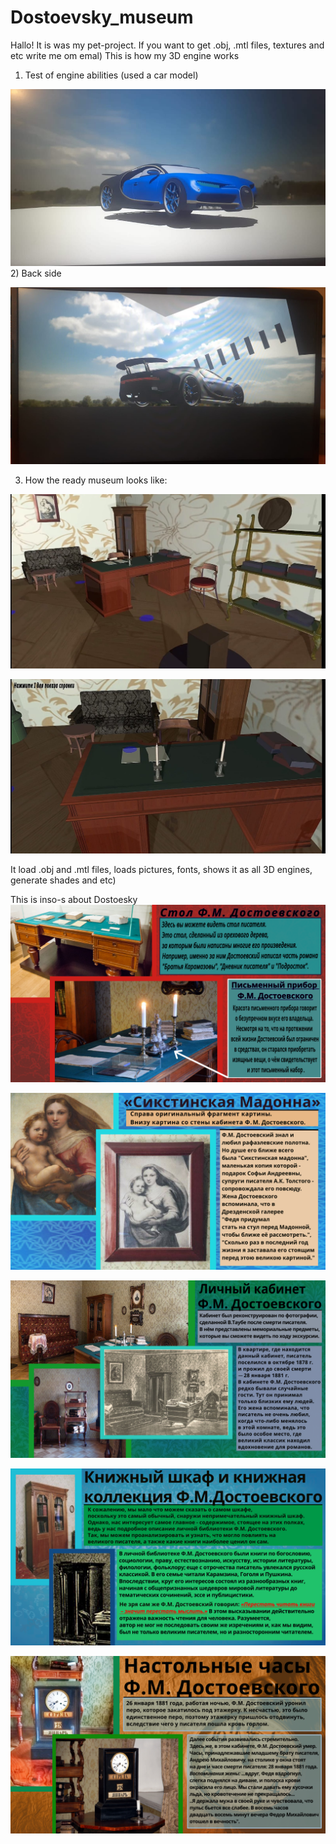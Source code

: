 # Dostoevsky_museum
Hallo! It is was my pet-project. If you want to get .obj, .mtl files, textures and etc write me om emal) 
This is how my 3D engine works

1) Test of engine abilities (used a car model)
   
![](https://github.com/Vadim131/Dostoevsky_museum/raw/main/pictures/car_test1.jpeg)
2) Back side
   
![](https://github.com/Vadim131/Dostoevsky_museum/raw/main/pictures/car_test2.jpeg)

3) How the ready museum looks like:

![](https://github.com/Vadim131/Dostoevsky_museum/raw/main/pictures/museum.jpeg)

![](https://github.com/Vadim131/Dostoevsky_museum/raw/main/pictures/museum2.jpeg)

It load .obj and .mtl files, loads pictures, fonts, shows it as all 3D engines, generate shades and etc) 

This is inso-s about Dostoesky
![](https://github.com/Vadim131/Dostoevsky_museum/raw/main/pictures/info1.png)

![](https://github.com/Vadim131/Dostoevsky_museum/raw/main/pictures/info2.png)

![](https://github.com/Vadim131/Dostoevsky_museum/raw/main/pictures/info3.png)

![](https://github.com/Vadim131/Dostoevsky_museum/raw/main/pictures/info4.png)

![](https://github.com/Vadim131/Dostoevsky_museum/raw/main/pictures/info5.png)
